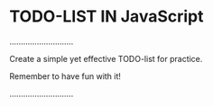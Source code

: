 # TODO-LIST IN JavaScript
............................

Create a simple yet effective TODO-list for practice.

Remember to have fun with it!

............................

